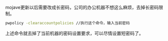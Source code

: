 mojave更新以后需要改成长密码，公司的办公机器不想这么麻烦，去掉长密码限制。

```sh
pwpolicy -clearaccountpolicies //执行这个命令，输入当前密码
```

上述命令就去掉了当前机器的密码设置要求，可以尽情设置短密码了。